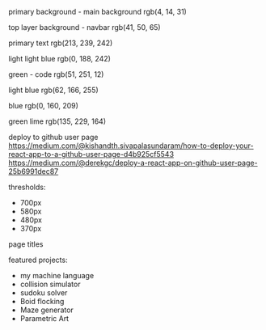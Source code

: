 primary background - main background
rgb(4, 14, 31)

top layer background - navbar
rgb(41, 50, 65)

primary text
rgb(213, 239, 242)

light light blue
rgb(0, 188, 242)

green - code
rgb(51, 251, 12)

light blue
rgb(62, 166, 255)

blue
rgb(0, 160, 209)

green lime
rgb(135, 229, 164)

deploy to github user page
https://medium.com/@kishandth.sivapalasundaram/how-to-deploy-your-react-app-to-a-github-user-page-d4b925cf5543
https://medium.com/@derekgc/deploy-a-react-app-on-github-user-page-25b6991dec87

thresholds:
* 700px
* 580px
* 480px
* 370px

page titles



featured projects:
* my machine language
* collision simulator
* sudoku solver
* Boid flocking
* Maze generator
* Parametric Art